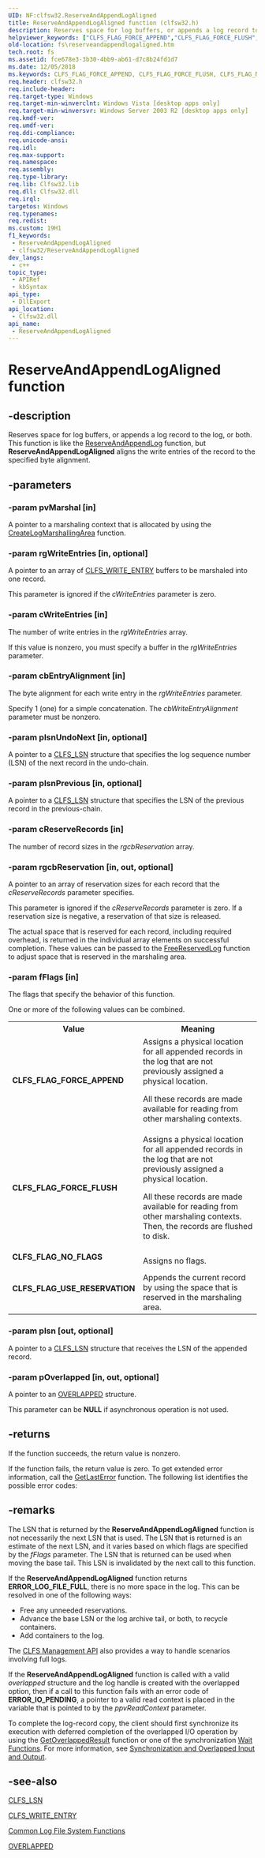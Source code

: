 ```yaml
---
UID: NF:clfsw32.ReserveAndAppendLogAligned
title: ReserveAndAppendLogAligned function (clfsw32.h)
description: Reserves space for log buffers, or appends a log record to the log, or both.
helpviewer_keywords: ["CLFS_FLAG_FORCE_APPEND","CLFS_FLAG_FORCE_FLUSH","CLFS_FLAG_NO_FLAGS","CLFS_FLAG_USE_RESERVATION","ReserveAndAppendLogAligned","ReserveAndAppendLogAligned function [Files]","clfsw32/ReserveAndAppendLogAligned","fs.reserveandappendlogaligned"]
old-location: fs\reserveandappendlogaligned.htm
tech.root: fs
ms.assetid: fce678e3-3b30-4bb9-ab61-d7c8b24fd1d7
ms.date: 12/05/2018
ms.keywords: CLFS_FLAG_FORCE_APPEND, CLFS_FLAG_FORCE_FLUSH, CLFS_FLAG_NO_FLAGS, CLFS_FLAG_USE_RESERVATION, ReserveAndAppendLogAligned, ReserveAndAppendLogAligned function [Files], clfsw32/ReserveAndAppendLogAligned, fs.reserveandappendlogaligned
req.header: clfsw32.h
req.include-header: 
req.target-type: Windows
req.target-min-winverclnt: Windows Vista [desktop apps only]
req.target-min-winversvr: Windows Server 2003 R2 [desktop apps only]
req.kmdf-ver: 
req.umdf-ver: 
req.ddi-compliance: 
req.unicode-ansi: 
req.idl: 
req.max-support: 
req.namespace: 
req.assembly: 
req.type-library: 
req.lib: Clfsw32.lib
req.dll: Clfsw32.dll
req.irql: 
targetos: Windows
req.typenames: 
req.redist: 
ms.custom: 19H1
f1_keywords:
 - ReserveAndAppendLogAligned
 - clfsw32/ReserveAndAppendLogAligned
dev_langs:
 - c++
topic_type:
 - APIRef
 - kbSyntax
api_type:
 - DllExport
api_location:
 - Clfsw32.dll
api_name:
 - ReserveAndAppendLogAligned
---
```


# ReserveAndAppendLogAligned function


## -description

Reserves space for log buffers, or appends a log record  to the log, or both.  This function is like the <a href="/windows/desktop/api/clfsw32/nf-clfsw32-reserveandappendlog">ReserveAndAppendLog</a> function, but <b>ReserveAndAppendLogAligned</b> aligns the  write entries of the record to the specified byte alignment.

## -parameters

### -param pvMarshal [in]

A pointer to a   marshaling context that  is allocated by using the <a href="/windows/desktop/api/clfsw32/nf-clfsw32-createlogmarshallingarea">CreateLogMarshallingArea</a> function.

### -param rgWriteEntries [in, optional]

A pointer to an array of <a href="/windows/desktop/api/clfs/ns-clfs-cls_write_entry">CLFS_WRITE_ENTRY</a> buffers to be marshaled into  one  record.  

This parameter is ignored if the <i>cWriteEntries</i> parameter is zero.

### -param cWriteEntries [in]

The number of write entries  in the <i>rgWriteEntries</i>  array. 

If this value is nonzero, you must specify a buffer in the <i>rgWriteEntries</i> parameter.

### -param cbEntryAlignment [in]

The byte alignment for each write entry in the <i>rgWriteEntries</i> parameter.

Specify 1 (one) for a simple concatenation. The <i>cbWriteEntryAlignment</i> parameter must be nonzero.

### -param plsnUndoNext [in, optional]

A pointer to a <a href="/windows/desktop/api/clfs/ns-clfs-cls_lsn">CLFS_LSN</a> structure that specifies the log sequence number (LSN) of the next record in the undo-chain.

### -param plsnPrevious [in, optional]

A pointer to a <a href="/windows/desktop/api/clfs/ns-clfs-cls_lsn">CLFS_LSN</a> structure that specifies the LSN of the previous record in the previous-chain.

### -param cReserveRecords [in]

The number of record sizes in the <i>rgcbReservation</i> array.

### -param rgcbReservation [in, out, optional]

A pointer to an array of reservation sizes for each record  that  the <i>cReserveRecords</i> parameter specifies.  

 This parameter is ignored if the <i>cReserveRecords</i> parameter is zero.    If a reservation size is negative, a reservation of that size is released.

The actual space that is reserved for each record, including required overhead, is returned in the individual array elements on successful completion. These values can  be passed to the <a href="/windows/desktop/api/clfsw32/nf-clfsw32-freereservedlog">FreeReservedLog</a>  function to adjust space that is reserved in the marshaling area.

### -param fFlags [in]

The flags that specify the behavior of this function.  

One or more of the following values can be combined.

<table>
<tr>
<th>Value</th>
<th>Meaning</th>
</tr>
<tr>
<td width="40%"><a id="CLFS_FLAG_FORCE_APPEND"></a><a id="clfs_flag_force_append"></a><dl>
<dt><b>CLFS_FLAG_FORCE_APPEND</b></dt>
</dl>
</td>
<td width="60%">
Assigns a physical location for all appended records in the log that are not previously assigned a physical location.  

All these records are made available for reading from other marshaling contexts.

</td>
</tr>
<tr>
<td width="40%"><a id="CLFS_FLAG_FORCE_FLUSH"></a><a id="clfs_flag_force_flush"></a><dl>
<dt><b>CLFS_FLAG_FORCE_FLUSH</b></dt>
</dl>
</td>
<td width="60%">
Assigns a physical location for all appended records in the log that are not previously assigned a physical location.  

All these records are made available for reading from other marshaling contexts. Then, the records are flushed to disk.

</td>
</tr>
<tr>
<td width="40%"><a id="CLFS_FLAG_NO_FLAGS"></a><a id="clfs_flag_no_flags"></a><dl>
<dt><b>CLFS_FLAG_NO_FLAGS</b></dt>
</dl>
</td>
<td width="60%">
Assigns no flags.

</td>
</tr>
<tr>
<td width="40%"><a id="CLFS_FLAG_USE_RESERVATION"></a><a id="clfs_flag_use_reservation"></a><dl>
<dt><b>CLFS_FLAG_USE_RESERVATION</b></dt>
</dl>
</td>
<td width="60%">
  Appends the current record by using the space  that is reserved in the  marshaling area.

</td>
</tr>
</table>

### -param plsn [out, optional]

A pointer to a <a href="/windows/desktop/api/clfs/ns-clfs-cls_lsn">CLFS_LSN</a> structure that receives the LSN  of the appended record.

### -param pOverlapped [in, out, optional]

A pointer to an <a href="/windows/desktop/api/minwinbase/ns-minwinbase-overlapped">OVERLAPPED</a> structure. 

This parameter can be <b>NULL</b> if asynchronous operation is not used.

## -returns

If the function succeeds, the return value is nonzero.
						

If the function fails, the return value is zero. To get extended error information, call 
the <a href="/windows/desktop/api/errhandlingapi/nf-errhandlingapi-getlasterror">GetLastError</a> function. The following list identifies the possible error codes:

## -remarks

The LSN that is returned by the <b>ReserveAndAppendLogAligned</b> function is not necessarily the next LSN that is used.  The LSN that is returned is an estimate of the next LSN, and it varies based on which flags are specified by the <i>fFlags</i> parameter.  The LSN that is returned can be used when moving the base tail.  This LSN is invalidated by the next call to this function.

If the <b>ReserveAndAppendLogAligned</b> function returns <b>ERROR_LOG_FILE_FULL</b>, there is no more space in the log. This can be resolved in one of the following ways:<ul>
<li>Free any unneeded reservations.</li>
<li>Advance the base LSN or the log archive tail, or both, to recycle containers.</li>
<li>Add containers to the log.</li>
</ul>The <a href="/previous-versions/windows/desktop/clfs/common-log-file-system-management-api">CLFS Management API</a> also provides a way to handle scenarios involving  full logs.

If the <b>ReserveAndAppendLogAligned</b>  function is called with a valid <i>overlapped</i> structure and the log handle is created with the overlapped option, then if a call to this function fails with an error code of <b>ERROR_IO_PENDING</b>, a pointer to a valid read context  is  placed in the variable that is pointed to by the <i>ppvReadContext</i> parameter.

To complete the log-record copy, the client should first synchronize its execution with deferred completion of the overlapped I/O operation by using  the <a href="/windows/desktop/api/ioapiset/nf-ioapiset-getoverlappedresult">GetOverlappedResult</a> function or one of the synchronization <a href="/windows/desktop/Sync/wait-functions">Wait Functions</a>. For more information, see <a href="/windows/desktop/Sync/synchronization-and-overlapped-input-and-output">Synchronization and Overlapped Input and Output</a>.

## -see-also

<a href="/windows/desktop/api/clfs/ns-clfs-cls_lsn">CLFS_LSN</a>



<a href="/windows/desktop/api/clfs/ns-clfs-cls_write_entry">CLFS_WRITE_ENTRY</a>



<a href="/previous-versions/windows/desktop/clfs/common-log-file-system-functions">Common Log File System Functions</a>



<a href="/windows/desktop/api/minwinbase/ns-minwinbase-overlapped">OVERLAPPED</a>
